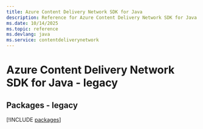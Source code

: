 ```yaml
---
title: Azure Content Delivery Network SDK for Java
description: Reference for Azure Content Delivery Network SDK for Java
ms.date: 10/14/2025
ms.topic: reference
ms.devlang: java
ms.service: contentdeliverynetwork
---
```

# Azure Content Delivery Network SDK for Java - legacy
## Packages - legacy
[!INCLUDE [packages](content-delivery-network-index.md)]